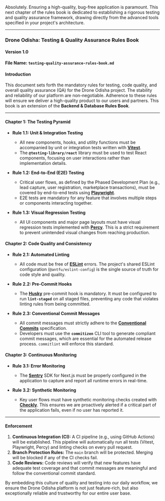 Absolutely. Ensuring a high-quality, bug-free application is paramount. This next chapter of the rules book is dedicated to establishing a rigorous testing and quality assurance framework, drawing directly from the advanced tools specified in your project's architecture.

***

### **Drone Odisha: Testing & Quality Assurance Rules Book**

#### **Version 1.0**

#### **File Name:** `testing-quality-assurance-rules-book.md`

#### **Introduction**

This document sets forth the mandatory rules for testing, code quality, and overall quality assurance (QA) for the Drone Odisha project. The stability and reliability of our platform are non-negotiable. Adherence to these rules will ensure we deliver a high-quality product to our users and partners. This book is an extension of the **Backend & Database Rules Book**.

---

#### **Chapter 1: The Testing Pyramid**

*   **Rule 1.1: Unit & Integration Testing**
    *   All new components, hooks, and utility functions must be accompanied by unit or integration tests written with **[Vitest](https://vitest.dev/)**.
    *   The **`@testing-library/react`** library must be used to test React components, focusing on user interactions rather than implementation details.

*   **Rule 1.2: End-to-End (E2E) Testing**
    *   Critical user flows, as defined by the Phased Development Plan (e.g., lead capture, user registration, marketplace transactions), must be covered by end-to-end tests using **[Playwright](https://playwright.dev/)**.
    *   E2E tests are mandatory for any feature that involves multiple steps or components interacting together.

*   **Rule 1.3: Visual Regression Testing**
    *   All UI components and major page layouts must have visual regression tests implemented with **[Percy](https://percy.io/)**. This is a strict requirement to prevent unintended visual changes from reaching production.

#### **Chapter 2: Code Quality and Consistency**

*   **Rule 2.1: Automated Linting**
    *   All code must be free of **[ESLint](https://eslint.org/)** errors. The project's shared ESLint configuration (`@antfu/eslint-config`) is the single source of truth for code style and quality.

*   **Rule 2.2: Pre-Commit Hooks**
    *   The **[Husky](https://typicode.github.io/husky/#/)** pre-commit hook is mandatory. It must be configured to run **`lint-staged`** on all staged files, preventing any code that violates linting rules from being committed.

*   **Rule 2.3: Conventional Commit Messages**
    *   All commit messages must strictly adhere to the **[Conventional Commits](https://www.conventionalcommits.org/en/v1.0.0/)** specification.
    *   Developers must use the **`commitizen`** CLI tool to generate compliant commit messages, which are essential for the automated release process. `commitlint` will enforce this standard.

#### **Chapter 3: Continuous Monitoring**

*   **Rule 3.1: Error Monitoring**
    *   The **[Sentry](https://sentry.io/)** SDK for Next.js must be properly configured in the application to capture and report all runtime errors in real-time.

*   **Rule 3.2: Synthetic Monitoring**
    *   Key user flows must have synthetic monitoring checks created with **[Checkly](https://www.checklyhq.com/)**. This ensures we are proactively alerted if a critical part of the application fails, even if no user has reported it.

---

#### **Enforcement**

1.  **Continuous Integration (CI):** A CI pipeline (e.g., using GitHub Actions) will be established. This pipeline will automatically run all tests (Vitest, Playwright, Percy) and linting checks on every pull request.
2.  **Branch Protection Rules:** The `main` branch will be protected. Merging will be blocked if any of the CI checks fail.
3.  **Code Reviews:** Code reviews will verify that new features have adequate test coverage and that commit messages are meaningful and follow the conventional commit standard.

By embedding this culture of quality and testing into our daily workflow, we ensure the Drone Odisha platform is not just feature-rich, but also exceptionally reliable and trustworthy for our entire user base.
